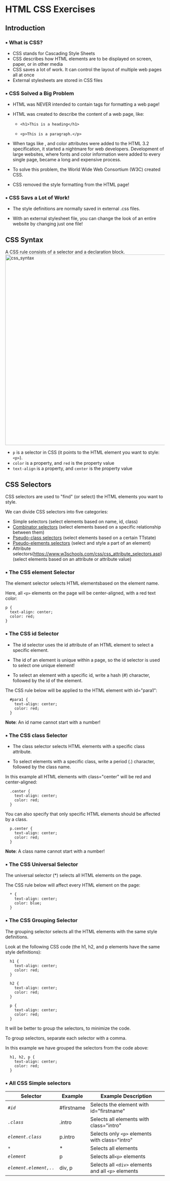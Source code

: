 # HTML CSS Exercises

## Introduction
### ▪️ What is CSS?
- CSS stands for Cascading Style Sheets
- CSS describes how HTML elements are to be displayed on screen, paper, or in other media
- CSS saves a lot of work. It can control the layout of multiple web pages all at once
- External stylesheets are stored in CSS files

### ▪️ CSS Solved a Big Problem
- HTML was NEVER intended to contain tags for formatting a web page!

- HTML was created to describe the content of a web page, like:

  - `<h1>This is a heading</h1>`

  - `<p>This is a paragraph.</p>`

- When tags like <font>, and color attributes were added to the HTML 3.2 specification, it started a nightmare for web developers. Development of large websites, where fonts and color information were added to every single page, became a long and expensive process.

- To solve this problem, the World Wide Web Consortium (W3C) created CSS.

- CSS removed the style formatting from the HTML page!

### ▪️ CSS Savs a Lot of Work!
- The style definitions are normally saved in external .css files.

- With an external stylesheet file, you can change the look of an entire website by changing just one file!

## CSS Syntax
A CSS rule consists of a selector and a declaration block.
<img width="603" alt="css_syntax" src="https://user-images.githubusercontent.com/105242871/186963422-41e3d4d6-99be-47a7-8f8b-2152d396c2fc.png">

- `p` is a selector in CSS (it points to the HTML element you want to style: `<p>`).
- `color` is a property, and `red` is the property value
- `text-align` is a property, and `center` is the property value

## CSS Selectors
CSS selectors are used to "find" (or select) the HTML elements you want to style.

We can divide CSS selectors into five categories:

- Simple selectors (select elements based on name, id, class)
- [Combinator selectors](https://www.w3schools.com/css/css_combinators.asp) (select elements based on a specific relationship between them)
- [Pseudo-class selectors](https://www.w3schools.com/css/css_pseudo_classes.asp) (select elements based on a certain TTstate)
- [Pseudo-elements selectors](https://www.w3schools.com/css/css_pseudo_elements.asp) (select and style a part of an element)
- Attribute selectors(https://www.w3schools.com/css/css_attribute_selectors.asp) (select elements based on an attribute or attribute value)

### ▪️ The CSS element Selector
The element selector selects HTML elementsbased on the element name.

Here, all `<p>` elements on the page will be center-aligned, with a red text color:

    p {
      text-align: center;
      color: red;
    }

### ▪️ The CSS id Selector
- The id selector uses the id attribute of an HTML element to select a specific element.

- The id of an element is unique within a page, so the id selector is used to select one unique element!

- To select an element with a specific id, write a hash (#) character, followed by the id of the element.

The CSS rule below will be applied to the HTML element with id="para1": 

      #para1 {
        text-align: center;
        color: red;
      }

**Note**: An id name cannot start with a number!

### ▪️ The CSS class Selector
- The class selector selects HTML elements with a specific class attribute.

- To select elements with a specific class, write a period (.) character, followed by the class name.

In this example all HTML elements with class="center" will be red and center-aligned:

      .center {
        text-align: center;
        color: red;
      }

You can also specify that only specific HTML elements should be affected by a class.

      p.center {
        text-align: center;
        color: red;
      }

**Note**: A class name cannot start with a number!

### ▪️ The CSS Universal Selector
The universal selector (*) selects all HTML elements on the page.

The CSS rule below will affect every HTML element on the page:

      * {
        text-align: center;
        color: blue;
      }

### ▪️ The CSS Grouping Selector
The grouping selector selects all the HTML elements with the same style definitions.

Look at the following CSS code (the h1, h2, and p elements have the same style definitions):

      h1 {
        text-align: center;
        color: red;
      }

      h2 {
        text-align: center;
        color: red;
      }

      p {
        text-align: center;
        color: red;
      }

It will be better to group the selectors, to minimize the code.

To group selectors, separate each selector with a comma.

In this example we have grouped the selectors from the code above:

      h1, h2, p {
        text-align: center;
        color: red;
      }

### ▪️ All CSS Simple selectors
**Selector** |    **Example**    | **Example Description**
---|---|---
*`#id`* | #firstname | Selects the element with id="firstname"
*`.class`* | .intro | Selects all elements with class="intro"
*`element.class`* | p.intro | Selects only `<p>` elements with class="intro"
*`*`* | * | Selects all elements
*`element`* | p | 	Selects all`<p>` elements
*`element.element,..`* | div, p | 	Selects all `<div>` elements and all `<p>` elements